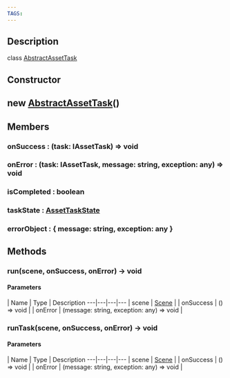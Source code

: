 ```yaml
---
TAGS:
---
```

## Description

class [AbstractAssetTask](/classes/3.1/AbstractAssetTask)



## Constructor

## new [AbstractAssetTask](/classes/3.1/AbstractAssetTask)()


## Members

### onSuccess : (task: IAssetTask) =&gt; void



### onError : (task: IAssetTask, message: string, exception: any) =&gt; void



### isCompleted : boolean



### taskState : [AssetTaskState](/classes/3.1/AssetTaskState)



### errorObject : { message: string,  exception: any }



## Methods

### run(scene, onSuccess, onError) &rarr; void



#### Parameters
 | Name | Type | Description
---|---|---|---
 | scene | [Scene](/classes/3.1/Scene) | 
 | onSuccess | () =&gt; void | 
 | onError | (message: string, exception: any) =&gt; void | 
### runTask(scene, onSuccess, onError) &rarr; void



#### Parameters
 | Name | Type | Description
---|---|---|---
 | scene | [Scene](/classes/3.1/Scene) | 
 | onSuccess | () =&gt; void | 
 | onError | (message: string, exception: any) =&gt; void | 
